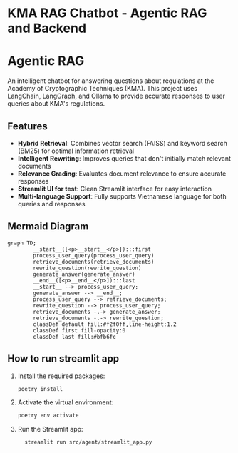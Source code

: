 # KMA RAG Chatbot - Agentic RAG and Backend

# Agentic RAG

An intelligent chatbot for answering questions about regulations at the Academy of Cryptographic Techniques (KMA). This project uses LangChain, LangGraph, and Ollama to provide accurate responses to user queries about KMA's regulations.

## Features
- **Hybrid Retrieval**: Combines vector search (FAISS) and keyword search (BM25) for optimal information retrieval
- **Intelligent Rewriting**: Improves queries that don't initially match relevant documents
- **Relevance Grading**: Evaluates document relevance to ensure accurate responses
- **Streamlit UI for test**: Clean Streamlit interface for easy interaction
- **Multi-language Support**: Fully supports Vietnamese language for both queries and responses

## Mermaid Diagram

```mermaid
graph TD;
        __start__([<p>__start__</p>]):::first
        process_user_query(process_user_query)
        retrieve_documents(retrieve_documents)
        rewrite_question(rewrite_question)
        generate_answer(generate_answer)
        __end__([<p>__end__</p>]):::last
        __start__ --> process_user_query;
        generate_answer --> __end__;
        process_user_query --> retrieve_documents;
        rewrite_question --> process_user_query;
        retrieve_documents -.-> generate_answer;
        retrieve_documents -.-> rewrite_question;
        classDef default fill:#f2f0ff,line-height:1.2
        classDef first fill-opacity:0
        classDef last fill:#bfb6fc
```

## How to run streamlit app

1. Install the required packages:
   ```bash
   poetry install
   ```
2. Activate the virtual environment:
   ```bash
   poetry env activate
   ```
   
3. Run the Streamlit app:
   ```bash
     streamlit run src/agent/streamlit_app.py 
    ```

